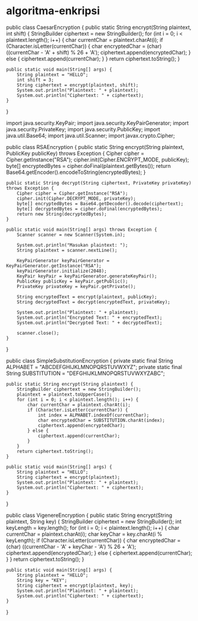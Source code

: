 # algoritma-enkripsi

public class CaesarEncryption {
    public static String encrypt(String plaintext, int shift) {
        StringBuilder ciphertext = new StringBuilder();
        for (int i = 0; i < plaintext.length(); i++) {
            char currentChar = plaintext.charAt(i);
            if (Character.isLetter(currentChar)) {
                char encryptedChar = (char) ((currentChar - 'A' + shift) % 26 + 'A');
                ciphertext.append(encryptedChar);
            } else {
                ciphertext.append(currentChar);
            }
        }
        return ciphertext.toString();
    }

    public static void main(String[] args) {
        String plaintext = "HELLO";
        int shift = 3;
        String ciphertext = encrypt(plaintext, shift);
        System.out.println("Plaintext: " + plaintext);
        System.out.println("Ciphertext: " + ciphertext);
    }
}


import java.security.KeyPair;
import java.security.KeyPairGenerator;
import java.security.PrivateKey;
import java.security.PublicKey;
import java.util.Base64;
import java.util.Scanner;
import javax.crypto.Cipher;

public class RSAEncryption {
    public static String encrypt(String plaintext, PublicKey publicKey) throws Exception {
        Cipher cipher = Cipher.getInstance("RSA");
        cipher.init(Cipher.ENCRYPT_MODE, publicKey);
        byte[] encryptedBytes = cipher.doFinal(plaintext.getBytes());
        return Base64.getEncoder().encodeToString(encryptedBytes);
    }

    public static String decrypt(String ciphertext, PrivateKey privateKey) throws Exception {
        Cipher cipher = Cipher.getInstance("RSA");
        cipher.init(Cipher.DECRYPT_MODE, privateKey);
        byte[] encryptedBytes = Base64.getDecoder().decode(ciphertext);
        byte[] decryptedBytes = cipher.doFinal(encryptedBytes);
        return new String(decryptedBytes);
    }

    public static void main(String[] args) throws Exception {
        Scanner scanner = new Scanner(System.in);

        System.out.println("Masukan plaintext: ");
        String plaintext = scanner.nextLine();

        KeyPairGenerator keyPairGenerator = KeyPairGenerator.getInstance("RSA");
        keyPairGenerator.initialize(2048);
        KeyPair keyPair = keyPairGenerator.generateKeyPair();
        PublicKey publicKey = keyPair.getPublic();
        PrivateKey privateKey = keyPair.getPrivate();

        String encryptedText = encrypt(plaintext, publicKey);
        String decryptedText = decrypt(encryptedText, privateKey);

        System.out.println("Plaintext: " + plaintext);
        System.out.println("Encrypted Text: " + encryptedText);
        System.out.println("Decrypted Text: " + decryptedText);

        scanner.close();
    }
}


public class SimpleSubstitutionEncryption {
    private static final String ALPHABET = "ABCDEFGHIJKLMNOPQRSTUVWXYZ";
    private static final String SUBSTITUTION = "DEFGHIJKLMNOPQRSTUVWXYZABC";

    public static String encrypt(String plaintext) {
        StringBuilder ciphertext = new StringBuilder();
        plaintext = plaintext.toUpperCase();
        for (int i = 0; i < plaintext.length(); i++) {
            char currentChar = plaintext.charAt(i);
            if (Character.isLetter(currentChar)) {
                int index = ALPHABET.indexOf(currentChar);
                char encryptedChar = SUBSTITUTION.charAt(index);
                ciphertext.append(encryptedChar);
            } else {
                ciphertext.append(currentChar);
            }
        }
        return ciphertext.toString();
    }

    public static void main(String[] args) {
        String plaintext = "HELLO";
        String ciphertext = encrypt(plaintext);
        System.out.println("Plaintext: " + plaintext);
        System.out.println("Ciphertext: " + ciphertext);
    }
}


public class VigenereEncryption {
    public static String encrypt(String plaintext, String key) {
        StringBuilder ciphertext = new StringBuilder();
        int keyLength = key.length();
        for (int i = 0; i < plaintext.length(); i++) {
            char currentChar = plaintext.charAt(i);
            char keyChar = key.charAt(i % keyLength);
            if (Character.isLetter(currentChar)) {
                char encryptedChar = (char) ((currentChar - 'A' + keyChar - 'A') % 26 + 'A');
                ciphertext.append(encryptedChar);
            } else {
                ciphertext.append(currentChar);
            }
        }
        return ciphertext.toString();
    }

    public static void main(String[] args) {
        String plaintext = "HELLO";
        String key = "KEY";
        String ciphertext = encrypt(plaintext, key);
        System.out.println("Plaintext: " + plaintext);
        System.out.println("Ciphertext: " + ciphertext);
    }
}
